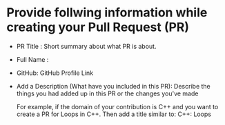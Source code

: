 # Provide follwing information while creating your Pull Request (PR)

- PR Title : Short summary about what PR is about.
- Full Name : <name> <surname> <br>
- GitHub: GitHub Profile Link <br>
- Add a Description (What have you included in this PR): Describe the things you had added up in this PR or the changes you've made <br>
  
  For example, if the domain of your contribution is C++ and you want to create a PR for Loops in C++. Then add a title similar to: C++: Loops
  
